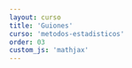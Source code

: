```yaml
---
layout: curso
title: 'Guiones'
curso: 'metodos-estadisticos'
order: 03
custom_js: 'mathjax'
---
```

